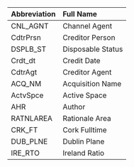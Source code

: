 | **Abbreviation**   | **Full Name**                      |
|:-------------------|:-----------------------------------|
| CNL_AGNT           | Channel Agent                      |
| CdtrPrsn  	       | Creditor Person                    |
| DSPLB_ST  	       | Disposable Status                  |
| Crdt_dt 		       | Credit Date                        |
| CdtrAgt 		       | Creditor Agent                     |
| ACQ_NM  		       | Acquisition Name                   |
| ActvSpce 		       | Active Space                       |
| AHR     		       | Author                             |
| RATNLAREA		       | Rationale Area                     |
| CRK_FT   		       | Cork Fulltime                      |
| DUB_PLNE 		       | Dublin Plane                       |
| IRE_RTO 		       | Ireland Ratio                      |
